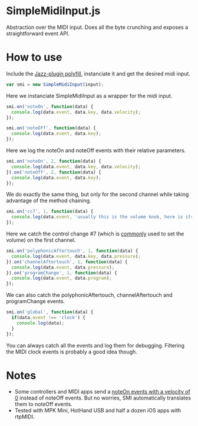 # SimpleMidiInput.js

Abstraction over the MIDI input. Does all the byte crunching and exposes a straightforward event API.

# How to use

Include the [Jazz-plugin polyfill][1], instanciate it and get the desired midi input.

```js
var smi = new SimpleMidiInput(input);
```

Here we instanciate SimpleMidiInput as a wrapper for the midi input.

```js
smi.on('noteOn', function(data) {
  console.log(data.event, data.key, data.velocity);
});

smi.on('noteOff', function(data) {
  console.log(data.event, data.key);
});
```

Here we log the noteOn and noteOff events with their relative parameters.

```js
smi.on('noteOn', 2, function(data) {
  console.log(data.event, data.key, data.velocity);
}).on('noteOff', 2, function(data) {
  console.log(data.event, data.key);
});
```

We do exactly the same thing, but only for the second channel while taking advantage of the method chaining.

```js
smi.on('cc7', 1, function(data) {
  console.log(data.event, 'usually this is the volume knob, here is its value : ', data.value);
});
```

Here we catch the control change #7 (which is [commonly][2] used to set the volume) on the first channel.

```js
smi.on('polyphonicAftertouch', 1, function(data) {
  console.log(data.event, data.key, data.pressure);
}).on('channelAftertouch', 1, function(data) {
  console.log(data.event, data.pressure);
}).on('programChange', 1, function(data) {
  console.log(data.event, data.program);
});
```

We can also catch the polyphonicAftertouch, channelAftertouch and programChange events.

```js
smi.on('global', function(data) {
  if(data.event !== 'clock') {
    console.log(data);
  }
});
```

You can always catch all the events and log them for debugging. Filtering the MIDI clock events is probably a good idea though.

# Notes

 * Some controllers and MIDI apps send a [noteOn events with a velocity of 0][3] instead of noteOff events. But no worries, SMI automatically translates them to noteOff events.
 * Tested with MPK Mini, HotHand USB and half a dozen iOS apps with rtpMIDI.


  [1]: http://cwilso.github.io/WebMIDIAPIShim/
  [2]: http://www.midi.org/techspecs/midimessages.php#3
  [3]: http://www.kvraudio.com/forum/viewtopic.php?p=4167096&sid=e8775321f4b8b6e174ec49b0d06667e8#p4167096